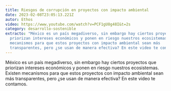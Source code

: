 ```yaml
---
title: Riesgos de corrupción en proyectos con impacto ambiental
date: 2023-02-08T23:05:13.221Z
autor: Ethos
video: https://www.youtube.com/watch?v=PCF1gU8g48I&t=2s
category: desarrollo-sostenible
extracto: "México es un país megadiverso, sin embargo hay ciertos proyectos que
  priorizan intereses económicos y ponen en riesgo nuestros ecosistemas. Existen
  mecanismos para que estos proyectos con impacto ambiental sean más
  transparentes, pero ¿se usan de manera efectiva? En este video te contamos. "
---
```

México es un país megadiverso, sin embargo hay ciertos proyectos que priorizan intereses económicos y ponen en riesgo nuestros ecosistemas. Existen mecanismos para que estos proyectos con impacto ambiental sean más transparentes, pero ¿se usan de manera efectiva? En este video te contamos.